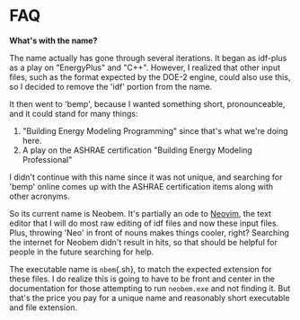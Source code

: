 # FAQ

**What's with the name?**

The name actually has gone through several iterations. It began as
idf-plus as a play on "EnergyPlus" and "C++". However, I realized that
other input files, such as the format expected by the DOE-2 engine,
could also use this, so I decided to remove the 'idf' portion from the
name.

It then went to 'bemp', because I wanted something short, pronounceable,
and it could stand for many things:

1. "Building Energy Modeling Programming" since that's what we're
   doing here.
2. A play on the ASHRAE certification "Building Energy Modeling
   Professional"

I didn't continue with this name since it was not unique, and searching
for 'bemp' online comes up with the ASHRAE certification items along
with other acronyms.

So its current name is Neobem. It's partially an ode to
[Neovim](https://neovim.io), the text editor that I will do most raw
editing of idf files and now these input files. Plus, throwing 'Neo' in
front of nouns makes things cooler, right? Searching the internet for
Neobem didn't result in hits, so that should be helpful for people in
the future searching for help.

The executable name is `nbem`{.sh}, to match the expected extension for
these files. I do realize this is going to have to be front and center
in the documentation for those attempting to run `neobem.exe` and not
finding it. But that's the price you pay for a unique name and
reasonably short executable and file extension.

